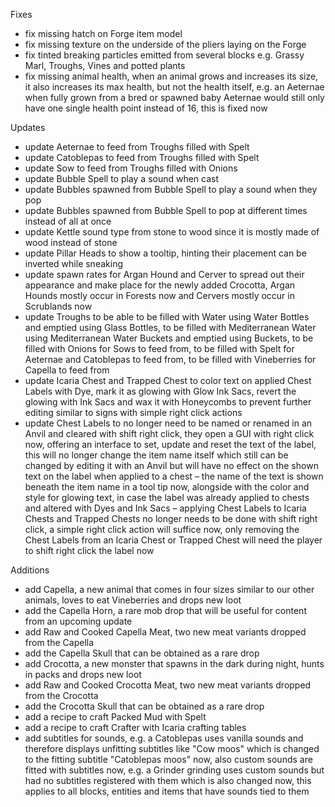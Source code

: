 Fixes

- fix missing hatch on Forge item model
- fix missing texture on the underside of the pliers laying on the Forge
- fix tinted breaking particles emitted from several blocks e.g. Grassy Marl, Troughs, Vines and potted plants
- fix missing animal health, when an animal grows and increases its size, it also increases its max health, but not the health itself, e.g. an Aeternae when fully grown from a bred or spawned baby Aeternae would still only have one single health point instead of 16, this is fixed now

Updates

- update Aeternae to feed from Troughs filled with Spelt
- update Catoblepas to feed from Troughs filled with Spelt
- update Sow to feed from Troughs filled with Onions
- update Bubble Spell to play a sound when cast
- update Bubbles spawned from Bubble Spell to play a sound when they pop
- update Bubbles spawned from Bubble Spell to pop at different times instead of all at once
- update Kettle sound type from stone to wood since it is mostly made of wood instead of stone
- update Pillar Heads to show a tooltip, hinting their placement can be inverted while sneaking
- update spawn rates for Argan Hound and Cerver to spread out their appearance and make place for the newly added Crocotta, Argan Hounds mostly occur in Forests now and Cervers mostly occur in Scrublands now
- update Troughs to be able to be filled with Water using Water Bottles and emptied using Glass Bottles, to be filled with Mediterranean Water using Mediterranean Water Buckets and emptied using Buckets, to be filled with Onions for Sows to feed from, to be filled with Spelt for Aeternae and Catoblepas to feed from, to be filled with Vineberries for Capella to feed from
- update Icaria Chest and Trapped Chest to color text on applied Chest Labels with Dye, mark it as glowing with Glow Ink Sacs, revert the glowing with Ink Sacs and wax it with Honeycombs to prevent further editing similar to signs with simple right click actions
- update Chest Labels to no longer need to be named or renamed in an Anvil and cleared with shift right click, they open a GUI with right click now, offering an interface to set, update and reset the text of the label, this will no longer change the item name itself which still can be changed by editing it with an Anvil but will have no effect on the shown text on the label when applied to a chest – the name of the text is shown beneath the item name in a tool tip now, alongside with the color and style for glowing text, in case the label was already applied to chests and altered with Dyes and Ink Sacs – applying Chest Labels to Icaria Chests and Trapped Chests no longer needs to be done with shift right click, a simple right click action will suffice now, only removing the Chest Labels from an Icaria Chest or Trapped Chest will need the player to shift right click the label now

Additions

- add Capella, a new animal that comes in four sizes similar to our other animals, loves to eat Vineberries and drops new loot
- add the Capella Horn, a rare mob drop that will be useful for content from an upcoming update
- add Raw and Cooked Capella Meat, two new meat variants dropped from the Capella
- add the Capella Skull that can be obtained as a rare drop
- add Crocotta, a new monster that spawns in the dark during night, hunts in packs and drops new loot
- add Raw and Cooked Crocotta Meat, two new meat variants dropped from the Crocotta
- add the Crocotta Skull that can be obtained as a rare drop
- add a recipe to craft Packed Mud with Spelt
- add a recipe to craft Crafter with Icaria crafting tables
- add subtitles for sounds, e.g. a Catoblepas uses vanilla sounds and therefore displays unfitting subtitles like "Cow moos" which is changed to the fitting subtitle "Catoblepas moos" now, also custom sounds are fitted with subtitles now, e.g. a Grinder grinding uses custom sounds but had no subtitles registered with them which is also changed now, this applies to all blocks, entities and items that have sounds tied to them
